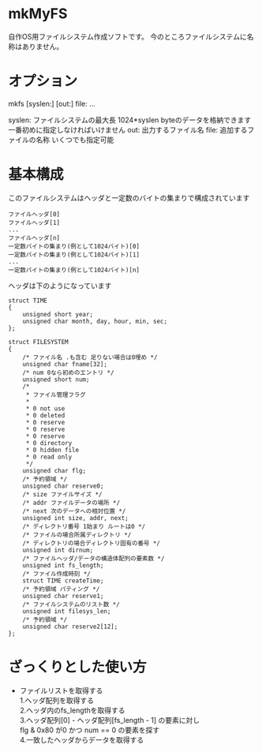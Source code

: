# mkMyFS
自作OS用ファイルシステム作成ソフトです。
今のところファイルシステムに名称はありません。

# オプション
mkfs \[syslen:\] \[out:\] file: ...

syslen: ファイルシステムの最大長 1024\*syslen byteのデータを格納できます 一番初めに指定しなければいけません
out: 出力するファイル名
file: 追加するファイルの名称 いくつでも指定可能

# 基本構成
このファイルシステムはヘッダと一定数のバイトの集まりで構成されています
```
ファイルヘッダ[0]
ファイルヘッダ[1]
...
ファイルヘッダ[n]
一定数バイトの集まり(例として1024バイト)[0]
一定数バイトの集まり(例として1024バイト)[1]
...
一定数バイトの集まり(例として1024バイト)[n]
```

ヘッダは下のようになっています

```
struct TIME
{
	unsigned short year;
	unsigned char month, day, hour, min, sec;
};

struct FILESYSTEM
{
	/* ファイル名 .も含む 足りない場合は0埋め */
	unsigned char fname[32];
	/* num 0なら初めのエントリ */
	unsigned short num;
	/*
	 * ファイル管理フラグ
	 *
	 * 0 not use
	 * 0 deleted
	 * 0 reserve
	 * 0 reserve
	 * 0 reserve
	 * 0 directory
	 * 0 hidden file
	 * 0 read only
	 */
	unsigned char flg;
	/* 予約領域 */
	unsigned char reserve0;
	/* size ファイルサイズ */
	/* addr ファイルデータの場所 */
	/* next 次のデータへの相対位置 */
	unsigned int size, addr, next;
	/* ディレクトリ番号 1始まり ルートは0 */
	/* ファイルの場合所属ディレクトリ */
	/* ディレクトリの場合ディレクトリ固有の番号 */
	unsigned int dirnum;
	/* ファイルヘッダ/データの構造体配列の要素数 */
	unsigned int fs_length;
	/* ファイル作成時刻 */
	struct TIME createTime;
	/* 予約領域 パティング */
	unsigned char reserve1;
	/* ファイルシステムのリスト数 */
	unsigned int filesys_len;
	/* 予約領域 */
	unsigned char reserve2[12];
};
```

# ざっくりとした使い方<br>

* ファイルリストを取得する<br>
1.ヘッダ配列を取得する<br>
2.ヘッダ内のfs_lengthを取得する<br>
3.ヘッダ配列[0] - ヘッダ配列[fs_length - 1] の要素に対し<br>
  flg & 0x80 が0 かつ num == 0 の要素を探す<br>
4.一致したヘッダからデータを取得する<br>
